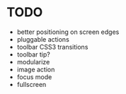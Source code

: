 # TODO

* better positioning on screen edges
* pluggable actions
* toolbar CSS3 transitions
* toolbar tip?
* modularize
* image action
* focus mode
* fullscreen
